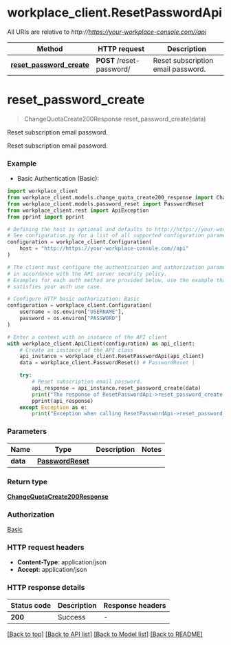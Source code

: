 # workplace_client.ResetPasswordApi

All URIs are relative to *http://https://your-workplace-console.com//api*

Method | HTTP request | Description
------------- | ------------- | -------------
[**reset_password_create**](ResetPasswordApi.md#reset_password_create) | **POST** /reset-password/ | Reset subscription email password.


# **reset_password_create**
> ChangeQuotaCreate200Response reset_password_create(data)

Reset subscription email password.

Reset subscription email password.

### Example

* Basic Authentication (Basic):

```python
import workplace_client
from workplace_client.models.change_quota_create200_response import ChangeQuotaCreate200Response
from workplace_client.models.password_reset import PasswordReset
from workplace_client.rest import ApiException
from pprint import pprint

# Defining the host is optional and defaults to http://https://your-workplace-console.com//api
# See configuration.py for a list of all supported configuration parameters.
configuration = workplace_client.Configuration(
    host = "http://https://your-workplace-console.com//api"
)

# The client must configure the authentication and authorization parameters
# in accordance with the API server security policy.
# Examples for each auth method are provided below, use the example that
# satisfies your auth use case.

# Configure HTTP basic authorization: Basic
configuration = workplace_client.Configuration(
    username = os.environ["USERNAME"],
    password = os.environ["PASSWORD"]
)

# Enter a context with an instance of the API client
with workplace_client.ApiClient(configuration) as api_client:
    # Create an instance of the API class
    api_instance = workplace_client.ResetPasswordApi(api_client)
    data = workplace_client.PasswordReset() # PasswordReset | 

    try:
        # Reset subscription email password.
        api_response = api_instance.reset_password_create(data)
        print("The response of ResetPasswordApi->reset_password_create:\n")
        pprint(api_response)
    except Exception as e:
        print("Exception when calling ResetPasswordApi->reset_password_create: %s\n" % e)
```



### Parameters


Name | Type | Description  | Notes
------------- | ------------- | ------------- | -------------
 **data** | [**PasswordReset**](PasswordReset.md)|  | 

### Return type

[**ChangeQuotaCreate200Response**](ChangeQuotaCreate200Response.md)

### Authorization

[Basic](../README.md#Basic)

### HTTP request headers

 - **Content-Type**: application/json
 - **Accept**: application/json

### HTTP response details

| Status code | Description | Response headers |
|-------------|-------------|------------------|
**200** | Success |  -  |

[[Back to top]](#) [[Back to API list]](../README.md#documentation-for-api-endpoints) [[Back to Model list]](../README.md#documentation-for-models) [[Back to README]](../README.md)

